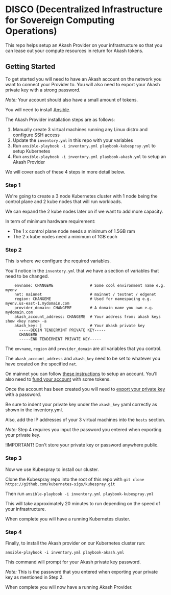 # DISCO (Decentralized Infrastructure for Sovereign Computing Operations)

This repo helps setup an Akash Provider on your infrastructure so that you can lease out your compute resources in return for Akash tokens.

## Getting Started

To get started you will need to have an Akash account on the network you want to connect your Provider to. You will also need to export your Akash private key with a strong password.

_Note:_ Your account should also have a small amount of tokens.

You will need to install [Ansible](https://docs.ansible.com/ansible/2.9/installation_guide/index.html).

The Akash Provider installation steps are as follows:

1. Manually create 3 virtual machines running any Linux distro and configure SSH access
2. Update the `inventory.yml` in this repo with your variables
3. Run `ansible-playbook -i inventory.yml playbook-kubespray.yml` to setup Kubernetes
4. Run `ansible-playbook -i inventory.yml playbook-akash.yml` to setup an Akash Provider

We will cover each of these 4 steps in more detail below.

### Step 1

We're going to create a 3 node Kubernetes cluster with 1 node being the control plane and 2 kube nodes that will run workloads.

We can expand the 2 kube nodes later on if we want to add more capacity.

In term of minimum hardware requirement:

- The 1 x control plane node needs a minimum of 1.5GB ram
- The 2 x kube nodes need a minimum of 1GB each

### Step 2

This is where we configure the required variables.

You'll notice in the `inventory.yml` that we have a section of variables that need to be changed.

```
    envname: CHANGEME                # Some cool environment name e.g. myenv
    net: mainnet                     # mainnet / testnet / edgenet
    region: CHANGEME                 # Used for namespacing e.g. myenv.us-east-1.mydomain.com
    provider_domain: CHANGEME        # A domain name you own e.g. mydomain.com
    akash_account_address: CHANGEME  # Your address from: akash keys show <key name> -a
    akash_key: |                     # Your Akash private key
      -----BEGIN TENDERMINT PRIVATE KEY-----
      CHANGEME
      -----END TENDERMINT PRIVATE KEY-----
```

The `envname`, `region` and `provider_domain` are all variables that you control.

The `akash_account_address` and `akash_key` need to be set to whatever you have created on the specified `net`.

On mainnet you can follow [these instructions](https://docs.akash.network/cli/wallet) to setup an account. You'll also need to [fund your account](https://docs.akash.network/using-akash-tokens/funding) with some tokens.

Once the account has been created you will need to [export your private key](https://docs.akash.network/cli/wallet#5.-exporting-your-private-keys) with a password.

Be sure to indent your private key under the `akash_key` yaml correctly as shown in the inventory.yml.

Also, add the IP addresses of your 3 virtual machines into the `hosts` section.

_Note:_ Step 4 requires you input the password you entered when exporting your private key.

!IMPORTANT! Don't store your private key or password anywhere public.

### Step 3

Now we use Kubespray to install our cluster.

Clone the Kubespray repo into the root of this repo with `git clone https://github.com/kubernetes-sigs/kubespray.git`

Then run `ansible-playbook -i inventory.yml playbook-kubespray.yml`

This will take approximately 20 minutes to run depending on the speed of your infrastructure.

When complete you will have a running Kubernetes cluster.

### Step 4

Finally, to install the Akash provider on our Kubernetes cluster run:

`ansible-playbook -i inventory.yml playbook-akash.yml`

This command will prompt for your Akash private key password.

_Note:_ This is the password that you entered when exporting your private key as mentioned in Step 2.

When complete you will now have a running Akash Provider.
